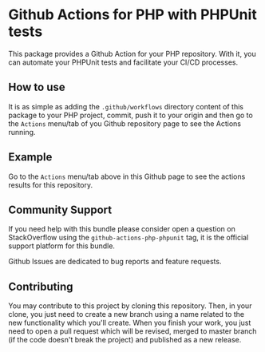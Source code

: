 # Github Actions for PHP with PHPUnit tests
This package provides a Github Action for your PHP repository. With it, you can automate your PHPUnit tests and facilitate your CI/CD processes.

## How to use
It is as simple as adding the `.github/workflows` directory content of this package to your PHP project, commit, push it to your origin and then
go to the `Actions` menu/tab of you Github repository page to see the Actions running. 

## Example
Go to the `Actions` menu/tab above in this Github page to see the actions results for this repository.

## Community Support
If you need help with this bundle please consider open a question on StackOverflow using the `github-actions-php-phpunit` tag, 
it is the official support platform for this bundle.

Github Issues are dedicated to bug reports and feature requests.

## Contributing
You may contribute to this project by cloning this repository. Then, in your clone, you just need to create a new branch using a name related to the new functionality which you'll create.
When you finish your work, you just need to open a pull request which will be revised, merged to master branch (if the code doesn't break the project) and published as a new release. 
